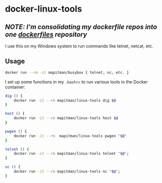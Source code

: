 # docker-linux-tools

## _NOTE: I'm consolidating my dockerfile repos into one [dockerfiles](https://github.com/mapitman/dockerfiles) repository_

I use this on my Windows system to run commands like telnet, netcat, etc.

## Usage

```sh
docker run --rm -it mapitman/busybox { telnet, nc, etc. }
```

I set up some functions in my `.bashrc` to run various tools in the Docker container:

```sh
dig () {
    docker run -it --rm mapitman/linux-tools dig $@
}

host () {
    docker run -it --rm mapitman/linux-tools host $@
}

pwgen () {
    docker run -it --rm  mapitman/linux-tools pwgen "$@"
}

telnet () {
    docker run -it --rm mapitman/linux-tools telnet "$@";
}

nc () {
    docker run -it --rm mapitman/linux-tools nc "$@";
}
```

